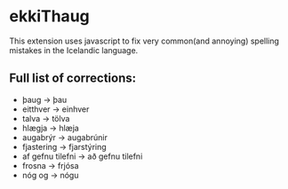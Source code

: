 # ekkiThaug
This extension uses javascript to fix very common(and annoying) spelling mistakes in the Icelandic language.

## Full list of corrections:
* þaug -> þau
* eitthver -> einhver
* talva -> tölva
* hlægja -> hlæja
* augabrýr -> augabrúnir
* fjastering -> fjarstýring
* af gefnu tilefni -> að gefnu tilefni
* frosna -> frjósa
* nóg og -> nógu
